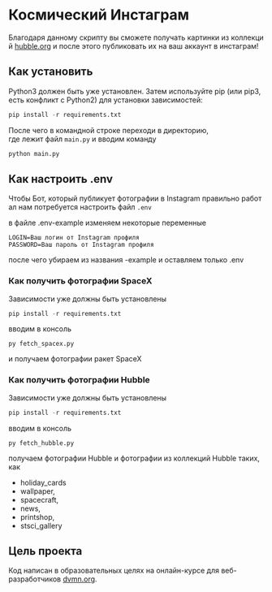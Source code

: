 # Космический Инстаграм
Благодаря данному скрипту вы сможете получать картинки из коллекций [hubble.org](https://hubblesite.org/)
и после этого публиковать их на ваш аккаунт в инстаграм!

## Как установить

Python3 должен быть уже установлен. Затем используйте pip (или pip3, есть конфликт с Python2) для установки зависимостей:
```python
pip install -r requirements.txt
```

После чего в командной строке переходи в директорию, где лежит файл ```main.py```
и вводим команду
```python
python main.py
```


## Как настроить .env 

Чтобы Бот, который публикует фотографии в Instagram правильно работал
нам потребуется настроить файл ```.env```

в файле .env-example изменяем некоторые переменные
```
LOGIN=Ваш логин от Instagram профиля
PASSWORD=Ваш пароль от Instagram профиля
```

после чего убираем из названия -example и оставляем только .env

### Как получить фотографии SpaceX
Зависимости уже должны быть установлены

```python
pip install -r requirements.txt
```

вводим в консоль
```console
py fetch_spacex.py
```
и получаем фотографии ракет SpaceX

### Как получить фотографии Hubble

Зависимости уже должны быть установлены
```python
pip install -r requirements.txt
```

вводим в консоль
```console
py fetch_hubble.py
```
получаем фотографии Hubble
и фотографии из коллекций Hubble таких, как
* holiday_cards 
* wallpaper, 
* spacecraft, 
* news, 
* printshop, 
* stsci_gallery

## Цель проекта
Код написан в образовательных целях на онлайн-курсе для веб-разработчиков [dvmn.org](https://dvmn.org/modules/).
